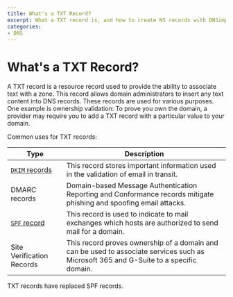 ```yaml
---
title: What's a TXT Record?
excerpt: What a TXT record is, and how to create NS records with DNSimple.
categories:
- DNS
---
```


# What's a TXT Record?

A TXT record is a resource record used to provide the ability to associate text with a zone. This record allows domain administrators to insert any text content into DNS records. These records are used for various purposes. One example is ownership validation: To prove you own the domain, a provider may require you to add a TXT record with a particular value to your domain.

Common uses for TXT records:

| Type | Description |
|------|-------------|
| [`DKIM` records](/articles/dkim-record) | This record stores important information used in the validation of email in transit. |
| DMARC records | Domain-based Message Authentication Reporting and Conformance records mitigate phishing and spoofing email attacks. |
| [`SPF` record](/articles/spf-record/) | This record is used to indicate to mail exchanges which hosts are authorized to send mail for a domain. |
| Site Verification Records | This record proves ownership of a domain and can be used to associate services such as Microsoft 365 and G-Suite to a specific domain. |

TXT records have replaced SPF records.
